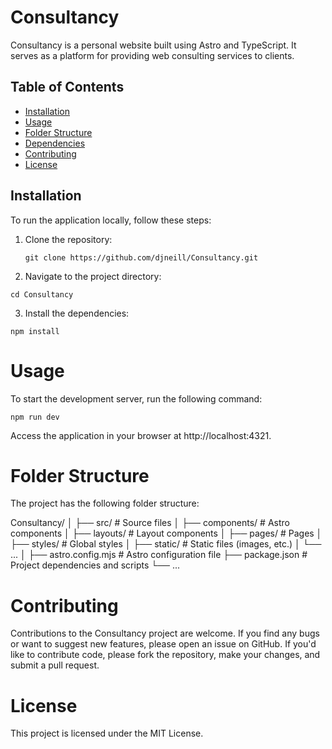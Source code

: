 # Consultancy

Consultancy is a personal website built using Astro and TypeScript. It serves as a platform for providing web consulting services to clients.

## Table of Contents

- [Installation](#installation)
- [Usage](#usage)
- [Folder Structure](#folder-structure)
- [Dependencies](#dependencies)
- [Contributing](#contributing)
- [License](#license)

## Installation

To run the application locally, follow these steps:

1. Clone the repository:

   `git clone https://github.com/djneill/Consultancy.git`

2. Navigate to the project directory:

`cd Consultancy`

3. Install the dependencies:

`npm install`

# Usage
To start the development server, run the following command:

`npm run dev`

Access the application in your browser at http://localhost:4321.

# Folder Structure
The project has the following folder structure:

Consultancy/
│
├── src/                  # Source files
│   ├── components/       # Astro components
│   ├── layouts/          # Layout components
│   ├── pages/            # Pages
│   ├── styles/           # Global styles
│   ├── static/           # Static files (images, etc.)
│   └── ...
│
├── astro.config.mjs      # Astro configuration file
├── package.json          # Project dependencies and scripts
└── ...

# Contributing
Contributions to the Consultancy project are welcome. If you find any bugs or want to suggest new features, please open an issue on GitHub. If you'd like to contribute code, please fork the repository, make your changes, and submit a pull request.

# License
This project is licensed under the MIT License.